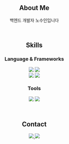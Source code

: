 <h2 align="center">About Me</h2>
<p align="center">백엔드 개발자 노수인입니다</p>

&nbsp;

<h2 align="center">Skills</h2>
<h3 align="center">Language & Frameworks</h3>
<p align="center">
  <img src="https://img.shields.io/badge/Python-%233776AB?style=flat-square&logo=python&logoColor=white">
  <img src="https://img.shields.io/badge/Java-%23f89820?style=flat-square&logo=intellijidea&logoColor=white">
  <br>
  <img src="https://img.shields.io/badge/Django-%23092E20?style=flat-square&logo=django&logoColor=white">
  <img src="https://img.shields.io/badge/FastAPI-%23009688?style=flat-square&logo=fastapi&logoColor=white">
</p>

<h3 align="center">Tools</h3>
<p align="center">
  <img src="https://img.shields.io/badge/Git-%23F05032?style=flat-square&logo=git&logoColor=white">
  <img src="https://img.shields.io/badge/Docker-%232496ED?style=flat-square&logo=docker&logoColor=white">
</p>

&nbsp;

<h2 align="center">Contact</h2>
<p align="center">
  <a href="https://bigpie1367.github.io">
    <img src="https://img.shields.io/badge/Blog-%23222222?style=flat-square&logo=githubpages&logoColor=white">
  </a>
  <img src="https://img.shields.io/badge/suin.rohh%40gmail.com-%23EA4335?style=flat-square&logo=gmail&logoColor=white">
</p>
